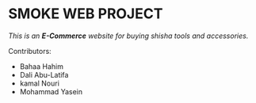 # SMOKE WEB PROJECT

*This is an **E-Commerce** website for buying shisha tools and accessories.*

Contributors:
- Bahaa Hahim
- Dali Abu-Latifa
- kamal Nouri
- Mohammad Yasein
